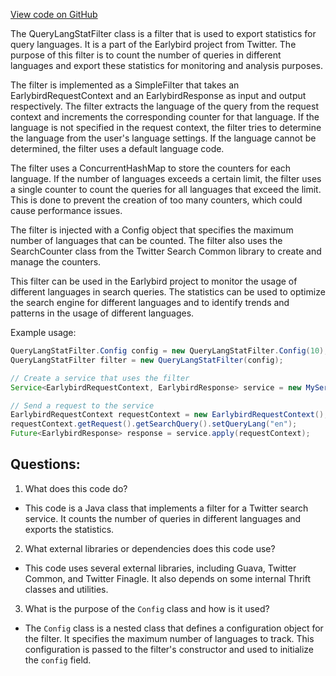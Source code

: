 [View code on GitHub](https://github.com/misbahsy/the-algorithm/src/java/com/twitter/search/earlybird_root/filters/QueryLangStatFilter.java)

The QueryLangStatFilter class is a filter that is used to export statistics for query languages. It is a part of the Earlybird project from Twitter. The purpose of this filter is to count the number of queries in different languages and export these statistics for monitoring and analysis purposes. 

The filter is implemented as a SimpleFilter that takes an EarlybirdRequestContext and an EarlybirdResponse as input and output respectively. The filter extracts the language of the query from the request context and increments the corresponding counter for that language. If the language is not specified in the request context, the filter tries to determine the language from the user's language settings. If the language cannot be determined, the filter uses a default language code.

The filter uses a ConcurrentHashMap to store the counters for each language. If the number of languages exceeds a certain limit, the filter uses a single counter to count the queries for all languages that exceed the limit. This is done to prevent the creation of too many counters, which could cause performance issues.

The filter is injected with a Config object that specifies the maximum number of languages that can be counted. The filter also uses the SearchCounter class from the Twitter Search Common library to create and manage the counters.

This filter can be used in the Earlybird project to monitor the usage of different languages in search queries. The statistics can be used to optimize the search engine for different languages and to identify trends and patterns in the usage of different languages. 

Example usage:

```java
QueryLangStatFilter.Config config = new QueryLangStatFilter.Config(10);
QueryLangStatFilter filter = new QueryLangStatFilter(config);

// Create a service that uses the filter
Service<EarlybirdRequestContext, EarlybirdResponse> service = new MyService().andThen(filter);

// Send a request to the service
EarlybirdRequestContext requestContext = new EarlybirdRequestContext();
requestContext.getRequest().getSearchQuery().setQueryLang("en");
Future<EarlybirdResponse> response = service.apply(requestContext);
```
## Questions: 
 1. What does this code do?
- This code is a Java class that implements a filter for a Twitter search service. It counts the number of queries in different languages and exports the statistics.

2. What external libraries or dependencies does this code use?
- This code uses several external libraries, including Guava, Twitter Common, and Twitter Finagle. It also depends on some internal Thrift classes and utilities.

3. What is the purpose of the `Config` class and how is it used?
- The `Config` class is a nested class that defines a configuration object for the filter. It specifies the maximum number of languages to track. This configuration is passed to the filter's constructor and used to initialize the `config` field.